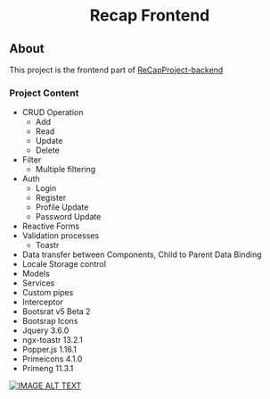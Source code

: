 <h1 align="center"> Recap Frontend  </h1>

## About

This project is the frontend part of <a href="https://github.com/cenkerkumlucali/ReCapProject" target="_blank" rel="nofollow"> ReCapProject-backend</a> 

### Project Content
- CRUD Operation
  - Add
  - Read
  - Update
  - Delete
- Filter
  - Multiple filtering
- Auth
  - Login
  - Register
  - Profile Update
  - Password Update
- Reactive Forms
- Validation processes
  - Toastr
- Data transfer between Components, Child to Parent Data Binding
- Locale Storage control
- Models
- Services
- Custom pipes
- Interceptor
- Bootsrat v5 Beta 2
- Bootsrap Icons 
- Jquery 3.6.0
- ngx-toastr 13.2.1
- Popper.js 1.16.1
- Primeicons 4.1.0
- Primeng 11.3.1

[![IMAGE ALT TEXT](http://img.youtube.com/vi/zw77_xHpYEw&ab_/0.jpg)](http://www.youtube.com/watch?v=zw77_xHpYEw&ab_ "ReCap")
